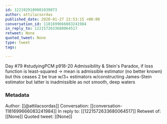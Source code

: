 ```yaml
---
id: 1221929189001039873
author: attilacsordas
published_date: 2020-01-27 22:53:15 +00:00
conversation_id: 1181699666083241984
in_reply_to: 1221572633680064517
retweet: None
quoted_tweet: None
type: tweet
tags:

---
```


Day #79 #studyingPCM p918-20 Admissibility &amp; Stein's Paradox, if loss function is least-squared -&gt; mean is admissible estimator (no better known) but this ceases 2 be true w/3+ estimators w/constructing James-Stein estimator but latter is inadmissible as not smooth, deep waters

### Metadata

Author: [[@attilacsordas]]
Conversation: [[conversation-1181699666083241984]]
In reply to: [[1221572633680064517]]
Retweet of: [[None]]
Quoted tweet: [[None]]
